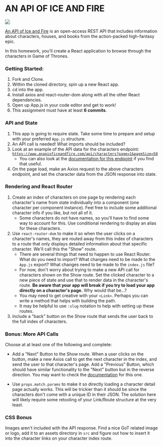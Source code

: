 # AN API OF ICE AND FIRE
![](https://thumbs.gfycat.com/DeepUntriedCivet-small.gif)


[An API of Ice and Fire](https://www.anapioficeandfire.com/) is an open-access REST API that includes information about characters, houses, and books from the action-packed high-fantasy epic.

In this homework, you'll create a React application to browse through the characters in Game of Thrones.

### Getting Started:

1. Fork and Clone.
1. Within the cloned directory, spin up a new React app.
1. cd into the app.
1. Install axios and react-router-dom along with all the other React dependencies.
1. Open up App.js in your code editor and get to work!
1. This assignment must have at least **6 commits**.

### API and State
1. This app is going to require state. Take some time to prepare and setup with your preferred `App.js` structure.
1. An API call is needed! What imports should be included?
1. Look at an example of the API data for the characters endpoint: [`https://www.anapioficeandfire.com/api/characters?page=1&pageSize=50`](https://www.anapioficeandfire.com/api/characters?page=1&pageSize=50)
    - You can also look at the [documentation for this endpoint](https://www.anapioficeandfire.com/Documentation#characters) if you find that useful.
1. On the page load, make an Axios request to the above characters endpoint, and set the character data from the JSON response into state.

### Rendering and React Router
1. Create an index of characters on one page by rendering each character's name from state individually into a component (one character per component instance). Feel free to include some additional character info if you like, but not all of it.
   - Some characters do not have names, so you'll have to find some way to account for this. Use conditional rendering to display an alias for these characters.
1. Use `react-router-dom` to make it so when the user clicks on a character's names, they are routed away from this index of characters to a route that only displays detailed information about that specific character. We'll call this the "Show" route.
    - There are several things that need to happen to use React Router. What do you need to import? What changes need to be made to the `App.js` export? What changes need to be made to the `index.js` file?
    - For now, don't worry about trying to make a new API call for characters shown on the Show route. Set the clicked character to a new piece of state and use that to render data in the character's route. **Be aware that your app will break if you try to load your app directly on a character's page.** Why would that be...?
    - You may need to get creative with your `<Link>`. Perhaps you can write a method that helps with building the path.
    -  It may be helpful to use `:slug` notation to help with setting up these routes.
1. Include a "back" button on the Show route that sends the user back to the full index of characters.

### Bonus: More API Calls
Choose at at least one of the following and complete:
- Add a "Next" Button to the Show route. When a user clicks on the button, make a new Axios call to get the next character in the index, and send the user to that character's page. Add a "Previous" Button, which should have similar functionality to the "Next" button but in the reverse direction. You may want to check the [documentation](https://www.anapioficeandfire.com/Documentation#characters) for this one.

- Use `props.match.params` to make it so directly loading a character detail page actually works. This will be trickier than it should be since the characters don't come with a unique ID in their JSON. The solution here will likely require some retooling of your Link/Route structure at the very least.

### CSS Bonus
Images aren't included with the API response. Find a nice GoT related image or logo, add it to an assets directory in `src` and figure out how to insert it into the character links on your character index route.
